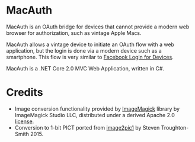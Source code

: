 # MacAuth
MacAuth is an OAuth bridge for devices that cannot provide a modern web browser for authorization, such as vintage Apple Macs.

MacAuth allows a vintage device to initiate an OAuth flow with a web application, but the login is done via a modern device such as a smartphone. 
This flow is very similar to [Facebook Login for Devices](https://developers.facebook.com/docs/facebook-login/for-devices/).

MacAuth is a .NET Core 2.0 MVC Web Application, written in C#.

# Credits
* Image conversion functionality provided by [ImageMagick](https://www.imagemagick.org/) library by ImageMagick Studio LLC, distributed under a derived Apache 2.0 
[license](https://imagemagick.org/script/license.php).
* Conversion to 1-bit PICT ported from [image2pic1](https://github.com/steventroughtonsmith/image2pict1) by Steven Troughton-Smith 2015.
